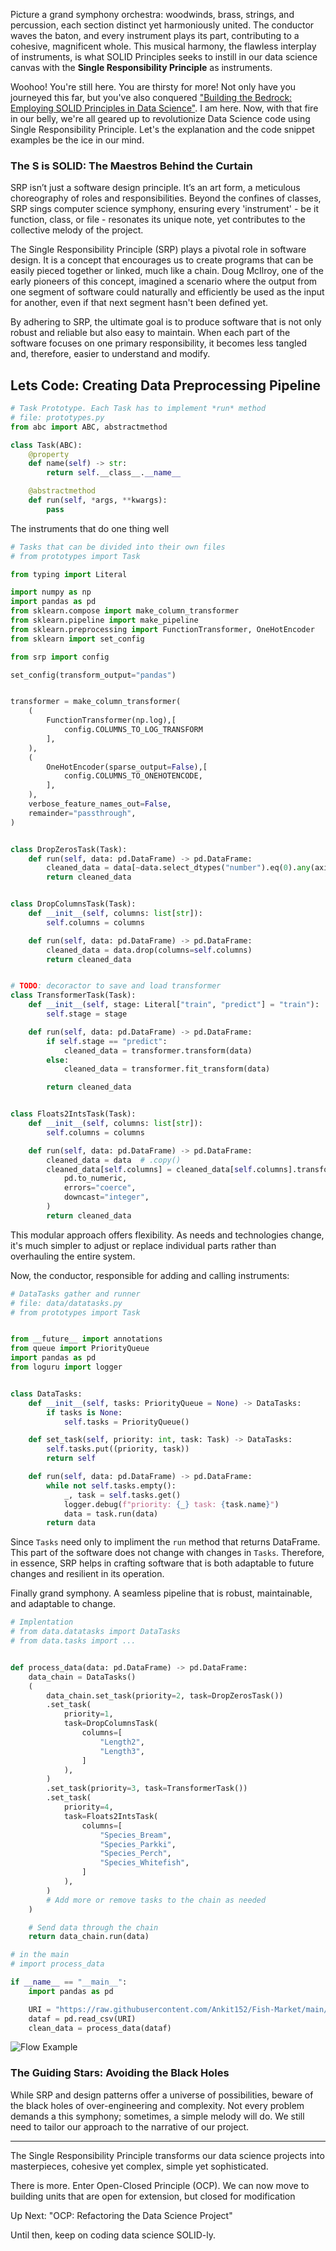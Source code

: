 Picture a grand symphony orchestra: woodwinds, brass, strings, and percussion, each section distinct yet harmoniously united. The conductor waves the baton, and every instrument plays its part, contributing to a cohesive, magnificent whole. This musical harmony, the flawless interplay of instruments, is what SOLID Principles seeks to instill in our data science canvas with the **Single Responsibility Principle**  as instruments. 


Woohoo! You're still here. You are thirsty for more! Not only have you journeyed this far, but you've also conquered ["Building the Bedrock: Employing SOLID Principles in Data Science"](https://dev.to/proteusiq/building-the-bedrock-employing-solid-principles-in-data-science-1loa). I am here. Now, with that fire in our belly, we're all geared up to revolutionize Data Science code using Single Responsibility Principle. Let's the explanation and the code snippet examples be the ice in our mind.



### The S is SOLID: The Maestros Behind the Curtain

SRP isn’t just a software design principle. It’s an art form, a meticulous choreography of roles and responsibilities. Beyond the confines of classes, SRP sings computer science symphony, ensuring every 'instrument' - be it function, class, or file - resonates its unique note, yet contributes to the collective melody of the project.


The Single Responsibility Principle (SRP) plays a pivotal role in software design. It is a concept that encourages us to create programs that can be easily pieced together or linked, much like a chain. Doug McIlroy, one of the early pioneers of this concept, imagined a scenario where the output from one segment of software could naturally and efficiently be used as the input for another, even if that next segment hasn't been defined yet.

By adhering to SRP, the ultimate goal is to produce software that is not only robust and reliable but also easy to maintain. When each part of the software focuses on one primary responsibility, it becomes less tangled and, therefore, easier to understand and modify. 

## Lets Code: Creating Data Preprocessing Pipeline


```python
# Task Prototype. Each Task has to implement *run* method 
# file: prototypes.py
from abc import ABC, abstractmethod

class Task(ABC):
    @property
    def name(self) -> str:
        return self.__class__.__name__

    @abstractmethod
    def run(self, *args, **kwargs):
        pass

```

The instruments that do one thing well

```python
# Tasks that can be divided into their own files
# from prototypes import Task

from typing import Literal

import numpy as np
import pandas as pd
from sklearn.compose import make_column_transformer
from sklearn.pipeline import make_pipeline
from sklearn.preprocessing import FunctionTransformer, OneHotEncoder
from sklearn import set_config

from srp import config

set_config(transform_output="pandas")


transformer = make_column_transformer(
    (
        FunctionTransformer(np.log),[
            config.COLUMNS_TO_LOG_TRANSFORM
        ],
    ),
    (
        OneHotEncoder(sparse_output=False),[
            config.COLUMNS_TO_ONEHOTENCODE,
        ],
    ),
    verbose_feature_names_out=False,
    remainder="passthrough",
)


class DropZerosTask(Task):
    def run(self, data: pd.DataFrame) -> pd.DataFrame:
        cleaned_data = data[~data.select_dtypes("number").eq(0).any(axis=1)]
        return cleaned_data


class DropColumnsTask(Task):
    def __init__(self, columns: list[str]):
        self.columns = columns

    def run(self, data: pd.DataFrame) -> pd.DataFrame:
        cleaned_data = data.drop(columns=self.columns)
        return cleaned_data


# TODO: decoractor to save and load transformer
class TransformerTask(Task):
    def __init__(self, stage: Literal["train", "predict"] = "train"):
        self.stage = stage

    def run(self, data: pd.DataFrame) -> pd.DataFrame:
        if self.stage == "predict":
            cleaned_data = transformer.transform(data)
        else:
            cleaned_data = transformer.fit_transform(data)

        return cleaned_data


class Floats2IntsTask(Task):
    def __init__(self, columns: list[str]):
        self.columns = columns

    def run(self, data: pd.DataFrame) -> pd.DataFrame:
        cleaned_data = data  # .copy()
        cleaned_data[self.columns] = cleaned_data[self.columns].transform(
            pd.to_numeric,
            errors="coerce",
            downcast="integer",
        )
        return cleaned_data

```

This modular approach offers flexibility. As needs and technologies change, it's much simpler to adjust or replace individual parts rather than overhauling the entire system. 

Now, the conductor, responsible for adding and calling instruments:

```python
# DataTasks gather and runner
# file: data/datatasks.py
# from prototypes import Task


from __future__ import annotations
from queue import PriorityQueue
import pandas as pd
from loguru import logger


class DataTasks:
    def __init__(self, tasks: PriorityQueue = None) -> DataTasks:
        if tasks is None:
            self.tasks = PriorityQueue()

    def set_task(self, priority: int, task: Task) -> DataTasks:
        self.tasks.put((priority, task))
        return self

    def run(self, data: pd.DataFrame) -> pd.DataFrame:
        while not self.tasks.empty():
            _, task = self.tasks.get()
            logger.debug(f"priority: {_} task: {task.name}")
            data = task.run(data)
        return data

```


Since `Tasks` need only to impliment the `run` method that returns DataFrame. This part of the software does not change with changes in `Tasks`. Therefore, in essence, SRP helps in crafting software that is both adaptable to future changes and resilient in its operation. 


Finally grand symphony. A seamless pipeline that is robust, maintainable, and adaptable to change.

```python
# Implentation
# from data.datatasks import DataTasks
# from data.tasks import ...


def process_data(data: pd.DataFrame) -> pd.DataFrame:
    data_chain = DataTasks()
    (
        data_chain.set_task(priority=2, task=DropZerosTask())
        .set_task(
            priority=1,
            task=DropColumnsTask(
                columns=[
                    "Length2",
                    "Length3",
                ]
            ),
        )
        .set_task(priority=3, task=TransformerTask())
        .set_task(
            priority=4,
            task=Floats2IntsTask(
                columns=[
                    "Species_Bream",
                    "Species_Parkki",
                    "Species_Perch",
                    "Species_Whitefish",
                ]
            ),
        )
        # Add more or remove tasks to the chain as needed
    )

    # Send data through the chain
    return data_chain.run(data)

# in the main
# import process_data

if __name__ == "__main__":
    import pandas as pd

    URI = "https://raw.githubusercontent.com/Ankit152/Fish-Market/main/Fish.csv"
    dataf = pd.read_csv(URI)
    clean_data = process_data(dataf)
```

![Flow Example](https://dev-to-uploads.s3.amazonaws.com/uploads/articles/9zjbbhiypu6dcrpq8xg1.png)



### The Guiding Stars: Avoiding the Black Holes

While SRP and design patterns offer a universe of possibilities, beware of the black holes of over-engineering and complexity. Not every problem demands a this symphony; sometimes, a simple melody will do. We still need to tailor our approach to the narrative of our project.

___

The Single Responsibility Principle transforms our data science projects into masterpieces, cohesive yet complex, simple yet sophisticated. 

There is more. Enter Open-Closed Principle (OCP). We can now move to building units that are open for extension, but closed for modification

Up Next: "OCP: Refactoring the Data Science Project"

Until then, keep on coding data science SOLID-ly.
